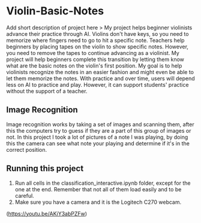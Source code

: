 # Violin-Basic-Notes

 Add short description of project here > My project helps beginner violinists advance their practice through AI. Violins don't have keys, so you need to memorize where fingers need to go to hit a specific note. Teachers help beginners by placing tapes on the violin to show specific notes. However, you need to remove the tapes to continue advancing as a violinist. My project will help beginners complete this transition by letting them know what are the basic notes on the violin's first position. My goal is to help violinists recognize the notes in an easier fashion and might even be able to let them memorize the notes. With practice and over time, users will depend less on AI to practice and play. However, it can support students' practice without the support of a teacher. 

## Image Recognition

Image recognition works by taking a set of images and scanning them, after this the computers try to guess if they are a part of this group of images or not. In this project I took a lot of pictures of a note I was playing, by doing this the camera can see what note your playing and determine if it's in the correct position.

## Running this project

1. Run all cells in the classification_interactive.ipynb folder, except for the one at the end. Remember that not all of them load easily and to be careful.
2. Make sure you have a camera and it is the Logitech C270 webcam.

(https://youtu.be/AKiY3abPZFw)
